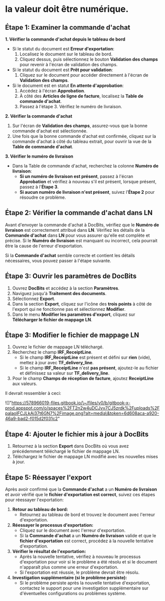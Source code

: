 # la valeur doit être numérique.

## **Étape 1: Examiner la commande d'achat**

**1. Vérifier la commande d'achat depuis le tableau de bord**

* Si le statut du document est **Erreur d'exportation**:
  1. Localisez le document sur le tableau de bord.
  2. Cliquez dessus, puis sélectionnez le bouton **Validation des champs** pour revenir à l'écran de validation des champs.
* Si le statut du document est **Prêt pour validation**:
  1. Cliquez sur le document pour accéder directement à l'écran de **Validation des champs**.
* Si le document est en statut **En attente d'approbation**:
  1. Accédez à l'écran **Approbation**.
  2. À côté des **Articles de ligne de facture**, localisez la **Table de commande d'achat**.
  3. Passez à l'étape 3. Vérifiez le numéro de livraison.

**2. Vérifier la commande d'achat**

1. Sur l'écran de **Validation des champs**, assurez-vous que la bonne commande d'achat est sélectionnée.
2. Une fois que la bonne commande d'achat est confirmée, cliquez sur la commande d'achat à côté du tableau extrait, pour ouvrir la vue de la **Table de commande d'achat**.

**3. Vérifier le numéro de livraison**

* Dans la Table de commande d'achat, recherchez la colonne **Numéro de livraison**:
  * **Si un numéro de livraison est présent**, passez à l'écran **Approbation** et vérifiez à nouveau s'il est présent, lorsque présent, passez à l'**Étape 3**.
  * **Si aucun numéro de livraison n'est présent**, suivez l'**Étape 2** pour résoudre ce problème.

## Étape 2: Vérifier la commande d'achat dans LN

Avant d'envoyer la commande d'achat à DocBits, vérifiez que le **Numéro de livraison** est correctement attribué dans **LN**. Vérifiez les détails de la **Commande d'achat** dans **LN** pour vous assurer qu'elle est complète et précise. Si le **Numéro de livraison** est manquant ou incorrect, cela pourrait être la cause de l'erreur d'exportation.

Si la **Commande d'achat** semble correcte et contient les détails nécessaires, vous pouvez passer à l'étape suivante.

## **Étape 3: Ouvrir les paramètres de DocBits**

1. Ouvrez **DocBits** et accédez à la section **Paramètres**.
2. Naviguez jusqu'à **Traitement des documents**.
3. Sélectionnez **Export**.
4. Dans la section **Export**, cliquez sur l'icône des **trois points** à côté de l'export qui ne fonctionne pas et sélectionnez **Modifier**.
5. Dans le menu **Modifier les paramètres d'export**, cliquez sur **Télécharger le fichier de mappage LN**.

## **Étape 3: Modifier le fichier de mappage LN**

1. Ouvrez le fichier de mappage LN téléchargé.
2. Recherchez le champ **IRF\_ReceiptLine**.
   * Si le champ **IRF\_ReceiptLine** est présent et défini sur **rien** (vide), mettez à jour avec **TF\_delivery\_line**.
   * Si le champ **IRF\_ReceiptLine** n'est **pas présent**, ajoutez-le au fichier et définissez sa valeur sur **TF\_delivery\_line**.
3. Pour le champ **Champs de réception de facture**, ajoutez **ReceiptLine** aux valeurs.

Il devrait ressembler à ceci:

!\[]"https://578966019-files.gitbook.io/\~/files/v0/b/gitbook-x-prod.appspot.com/o/spaces%2FT2n2w4uDCJvv7CJ5zrdk%2Fuploads%2FpalaolFCJLkAi37t6GN7%2Fimage.png?alt=media\&token=6d608aca-a920-46a9-bad2-f015d2f031c2"

## **Étape 4: Ajouter le fichier mis à jour à DocBits**

1. Retournez à la section **Export** dans DocBits où vous avez précédemment téléchargé le fichier de mappage LN.
2. Téléchargez le fichier de mappage LN modifié avec les nouvelles mises à jour.

## Étape 5: Réessayer l'export

Après avoir confirmé que la **Commande d'achat** a un **Numéro de livraison** et avoir vérifié que le **fichier d'exportation est correct**, suivez ces étapes pour réessayer l'exportation:

1. **Retour au tableau de bord:**
   * Retournez au tableau de bord et trouvez le document avec l'erreur d'exportation.
2. **Réessayer le processus d'exportation:**
   * Cliquez sur le document avec l'erreur d'exportation.
   * Si la **Commande d'achat** a un **Numéro de livraison** valide et que le **fichier d'exportation** est correct, procédez à la nouvelle tentative d'exportation.
3. **Vérifier le résultat de l'exportation:**
   * Après la nouvelle tentative, vérifiez à nouveau le processus d'exportation pour voir si le problème a été résolu et si le document n'apparaît plus comme une erreur d'exportation.
   * Si l'exportation est réussie, le problème devrait être résolu.
4. **Investigation supplémentaire (si le problème persiste):**
   * Si le problème persiste après la nouvelle tentative d'exportation, contactez le support pour une investigation supplémentaire sur d'éventuelles configurations ou problèmes système.
